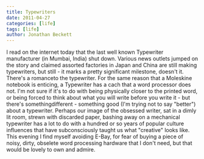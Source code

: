 ```yaml
---
title: Typewriters
date: 2011-04-27
categories: [life]
tags: [life]
author: Jonathan Beckett
---
```


I read on the internet today that the last well known Typewriter manufacturer (in Mumbai, India) shut down. Various news outlets jumped on the story and claimed assorted factories in Japan and China are still making typewriters, but still - it marks a pretty significant milestone, doesn't it. There's a romanceto the typewriter. For the same reason that a Moleskine notebook is enticing, a Typewriter has a cach that a word processor does not. I'm not sure if it's to do with being physically closer to the printed word, or being forced to think about what you will write before you write it - but there's somethingdifferent - something good (I'm trying not to say "better") about a typewriter. Perhaps our image of the obsessed writer, sat in a dimly lit room, strewn with discarded paper, bashing away on a mechanical typewriter has a lot to do with a hundred or so years of popular culture influences that have subconsciously taught us what "creative" looks like. This evening I find myself avoiding E-Bay, for fear of buying a piece of noisy, dirty, obselete word processing hardware that I don't need, but that would be lovely to own and admire.